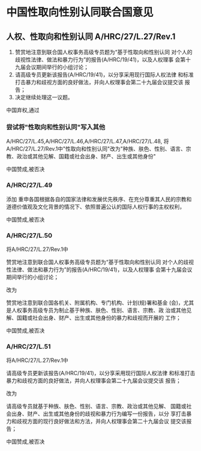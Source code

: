 # 中国性取向性别认同联合国意见

## 人权、性取向和性别认同 A/HRC/27/L.27/Rev.1

1. 赞赏地注意到联合国人权事务高级专员题为“基于性取向和性别认同
对个人的歧视性法律、做法和暴力行为”的报告(A/HRC/19/41)，以及人权理事
会第十九届会议期间举行的小组讨论；
2. 请高级专员更新该报告(A/HRC/19/41)，以分享采用现行国际人权法律
和标准打击暴力和歧视方面的良好做法，并向人权理事会第二十九届会议提交该
报告；
3. 决定继续处理这一议题。

中国弃权,通过

### 尝试将"性取向和性别认同"写入其他

A/HRC/27/L.45,A/HRC/27/L.46,A/HRC/27/L.47,A/HRC/27/L.48,
将A/HRC/27/L.27/Rev.1中"性取向和性别认同"改为"种族、肤色、性别、语言、宗教、政治或其他见解、国籍或社会出身、财产、出生或其他身份"

中国赞成,被否决

### A/HRC/27/L.49

添加
重申各国根据各自的国家法律和发展优先秩序、在充分尊重其人民的宗教和
道德价值观及文化背景的情况下、依照普遍公认的国际人权行事的主权权利，

中国赞成,被否决

### A/HRC/27/L.50

将A/HRC/27/L.27/Rev.1中

赞赏地注意到联合国人权事务高级专员题为“基于性取向和性别认同
对个人的歧视性法律、做法和暴力行为”的报告(A/HRC/19/41)，以及人权理事
会第十九届会议期间举行的小组讨论；

改为

赞赏地注意到联合国各机关、附属机构、专门机构、计划(规)署和基金
(会)，尤其是人权事务高级专员为制止基于种族、肤色、性别、语言、宗教、政
治或其他见解、国籍或社会出身、财产、出生或其他身份的暴力和歧视而开展的
工作；

中国赞成,被否决

### A/HRC/27/L.51

将A/HRC/27/L.27/Rev.1中

请高级专员更新该报告(A/HRC/19/41)，以分享采用现行国际人权法律
和标准打击暴力和歧视方面的良好做法，并向人权理事会第二十九届会议提交该
报告；

改为

请高级专员就基于种族、肤色、性别、语言、宗教、政治或其他见解、
国籍或社会出身、财产、出生或其他身份的歧视和暴力行为编写一份报告，以分
享打击暴力和歧视方面的现行良好做法和方法，并向人权理事会第二十九届会议
提交该报告；

中国赞成,被否决
